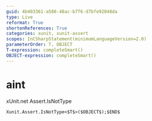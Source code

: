 ```yaml
---
guid: 4b403361-a586-48ac-b7f6-d7bfe92048da
type: Live
reformat: True
shortenReferences: True
categories: xunit, xunit-assert
scopes: InCSharpStatement(minimumLanguageVersion=2.0)
parameterOrder: T, OBJECT
T-expression: completeSmart()
OBJECT-expression: completeSmart()
---
```


# aint

xUnit.net Assert.IsNotType

```
Xunit.Assert.IsNotType<$T$>($OBJECT$);$END$
```

